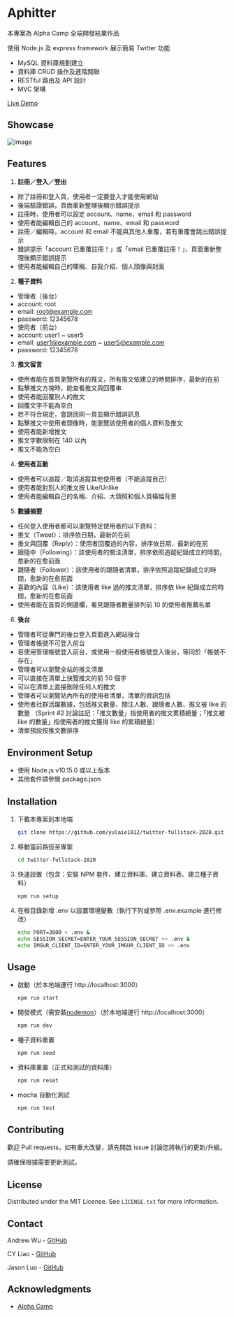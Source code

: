 # Aphitter

本專案為 Alpha Camp 全端開發結業作品

使用 Node.js 及 express framework 展示簡易 Twitter 功能

* MySQL 資料庫規劃建立
* 資料庫 CRUD 操作及進階關聯 
* RESTful 路由及 API 設計
* MVC 架構

[Live Demo](https://frozen-dusk-97283.herokuapp.com/)

## Showcase

![image](https://github.com/yulaie1012/twitter-fullstack-2020/blob/master/public/images/sample.gif)

## Features

1. **註冊／登入／登出**
* 除了註冊和登入頁，使用者一定要登入才能使用網站
 * 後端驗證錯誤，頁面重新整理後顯示錯誤提示
* 註冊時，使用者可以設定 account、name、email 和 password
* 使用者能編輯自己的 account、name、email 和 password
* 註冊／編輯時，account 和 email 不能與其他人重覆，若有重覆會跳出錯誤提示
 * 錯誤提示「account 已重覆註冊！」或「email 已重覆註冊！」，頁面重新整理後顯示錯誤提示
* 使用者能編輯自己的暱稱、自我介紹、個人頭像與封面

2.  **種子資料**
* 管理者（後台）
 * account: root
 * email: root@example.com
 * password: 12345678
* 使用者（前台）
 * account: user1 ~ user5
 * email: user1@example.com ~ user5@example.com
 * password: 12345678

3. **推文留言**
* 使用者能在首頁瀏覽所有的推文，所有推文依建立的時間排序，最新的在前
* 點擊推文方塊時，能查看推文與回覆串
* 使用者能回覆別人的推文
 * 回覆文字不能為空白
 * 若不符合規定，會跳回同一頁並顯示錯誤訊息
* 點擊推文中使用者頭像時，能瀏覽該使用者的個人資料及推文
* 使用者能新增推文
 * 推文字數限制在 140 以內
 * 推文不能為空白

4. **使用者互動**
* 使用者可以追蹤／取消追蹤其他使用者（不能追蹤自己）
* 使用者能對別人的推文按 Like/Unlike
* 使用者能編輯自己的名稱、介紹、大頭照和個人頁橫幅背景

5. **數據摘要**
* 任何登入使用者都可以瀏覽特定使用者的以下資料：
 * 推文（Tweet）：排序依日期，最新的在前
 * 推文與回覆（Reply）：使用者回覆過的內容，排序依日期，最新的在前
 * 跟隨中（Following）：該使用者的關注清單，排序依照追蹤紀錄成立的時間，愈新的在愈前面
 * 跟隨者（Follower）：該使用者的跟隨者清單，排序依照追蹤紀錄成立的時間，愈新的在愈前面
 * 喜歡的內容（Like）：該使用者 like 過的推文清單，排序依 like 紀錄成立的時間，愈新的在愈前面
* 使用者能在首頁的側邊欄，看見跟隨者數量排列前 10 的使用者推薦名單

6. **後台**
* 管理者可從專門的後台登入頁面進入網站後台
 * 管理者帳號不可登入前台
 * 若使用管理帳號登入前台，或使用一般使用者帳號登入後台，等同於「帳號不存在」
* 管理者可以瀏覽全站的推文清單
 * 可以直接在清單上快覽推文的前 50 個字
 * 可以在清單上直接刪除任何人的推文
* 管理者可以瀏覽站內所有的使用者清單，清單的資訊包括
 * 使用者社群活躍數據，包括推文數量、關注人數、跟隨者人數、推文被 like 的數量 （Sprint #2 討論註記：「推文數量」指使用者的推文累積總量；「推文被 like 的數量」指使用者的推文獲得 like 的累積總量）
 * 清單預設按推文數排序

## Environment Setup

* 使用 Node.js v10.15.0 或以上版本
* 其他套件請參閱 package.json

## Installation

1. 下載本專案到本地端
   ```bash
   git clone https://github.com/yulaie1012/twitter-fullstack-2020.git
   ```

2. 移動當前路徑至專案
   ```bash
   cd twitter-fullstack-2020
   ```

3. 快速設置（包含：安裝 NPM 套件、建立資料庫、建立資料表、建立種子資料）
   ```bash
   npm run setup
   ```

4. 在根目錄新增 .env 以設置環境變數（執行下列或參照 .env.example 進行修改）
   ```bash
   echo PORT=3000 > .env &
   echo SESSION_SECRET=ENTER_YOUR_SESSION_SECRET >> .env &
   echo IMGUR_CLIENT_ID=ENTER_YOUR_IMGUR_CLIENT_ID >> .env
   ```

## Usage

* 啟動（於本地端運行 http://localhost:3000）
  ```bash
  npm run start
  ```

* 開發模式（需安裝[nodemon](https://www.npmjs.com/package/nodemon)）（於本地端運行 http://localhost:3000）
  ```bash
  npm run dev
  ```

* 種子資料重置
  ```bash
  npm run seed
  ```


* 資料庫重置（正式和測試的資料庫）
  ```bash
  npm run reset
  ```

* mocha 自動化測試
  ```bash
  npm run test
  ```

## Contributing

歡迎 Pull requests，如有重大改變，請先開啟 issue 討論您將執行的更新/升級。

請確保根據需要更新測試。

## License

Distributed under the MIT License. See `LICENSE.txt` for more information.

## Contact

Andrew Wu - [GitHub](https://github.com/andy2148deathedge)

CY Liao - [GitHub](https://github.com/liaochungyid)

Jason Luo - [GitHub](https://github.com/yulaie1012)

## Acknowledgments

* [Alpha Camp](https://tw.alphacamp.co/)
